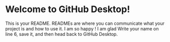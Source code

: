 # Welcome to GitHub Desktop!

This is your README. READMEs are where you can communicate what your project is and how to use it.
 I am so happy ! I am glad
Write your name on line 6, save it, and then head back to GitHub Desktop.
